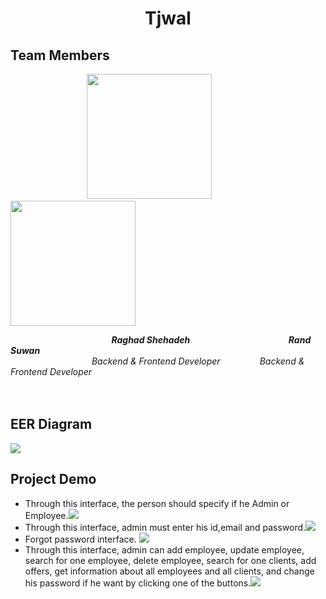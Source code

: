 <h1 align="center">Tjwal</h1> 
<h2 align="left"> Team Members</h2>

&nbsp; &nbsp; &nbsp; &nbsp; &nbsp; &nbsp;&nbsp; &nbsp; &nbsp; &nbsp; &nbsp; &nbsp; &nbsp;&nbsp; &nbsp; &nbsp; &nbsp;<img src="https://user-images.githubusercontent.com/100478249/176669221-c5ba42d5-be16-49de-a6d9-12c09898dcf8.png" width="200" height="200">   &nbsp; &nbsp; &nbsp; &nbsp; &nbsp; &nbsp; &nbsp; &nbsp; &nbsp; <img src="https://user-images.githubusercontent.com/100478249/156831225-28b02cc5-423b-4701-9cb2-23ea54952f44.png" width="200" height="200"> 

&nbsp; &nbsp; &nbsp; &nbsp; &nbsp; &nbsp;&nbsp; &nbsp; &nbsp; &nbsp; &nbsp; &nbsp; &nbsp; &nbsp; &nbsp; &nbsp; &nbsp; &nbsp; &nbsp; &nbsp; &nbsp; ***Raghad Shehadeh*** &nbsp; &nbsp; &nbsp; &nbsp; &nbsp; &nbsp; &nbsp; &nbsp; &nbsp;&nbsp; &nbsp; &nbsp;&nbsp; &nbsp; &nbsp; &nbsp; &nbsp; &nbsp;&nbsp; &nbsp; &nbsp; ***Rand Suwan*** 
<br>
&nbsp; &nbsp; &nbsp; &nbsp; &nbsp; &nbsp;&nbsp; &nbsp; &nbsp; &nbsp; &nbsp; &nbsp; &nbsp; &nbsp; &nbsp; &nbsp; &nbsp;   *Backend & Frontend Developer*  &nbsp; &nbsp; &nbsp; &nbsp; &nbsp; &nbsp; &nbsp;&nbsp; *Backend & Frontend Developer* 
<br><br><br>

<h2 align="left"> EER Diagram</h2> 
<img align="center" src="https://user-images.githubusercontent.com/100478249/176670489-39ca3059-0990-48f7-8dca-688adcdb68be.png">
<h2 align="left"> Project Demo</h2> 
<ul>
  <li>Through this interface, the person should specify if he Admin or Employee.<img src="https://user-images.githubusercontent.com/100478249/176677082-e1d87c6b-aa6f-40ac-b7ec-d66aea21dbc5.png">
  </li>
      <li>Through this interface, admin must enter his id,email and password.<img src="https://user-images.githubusercontent.com/100478249/176677176-42c7f562-93fc-47a9-aa7b-14dfea4400d8.png">
  </li>
  <li> Forgot password interface. 
    <img src="https://user-images.githubusercontent.com/100478249/176677195-3bdc00b0-9d38-4fce-966d-fabba25c64d5.png">
  </li>
  
   <li> Through this interface, admin can add employee, update employee, search for one employee, delete employee, search for one clients, add offers, get information about all employees and all clients, and change his password if he want by clicking one of the buttons.<img src="https://user-images.githubusercontent.com/100478249/176677206-1a0eab9c-5e19-4c7c-a117-3a9360be826b.png">
  </li>

  </ul>



